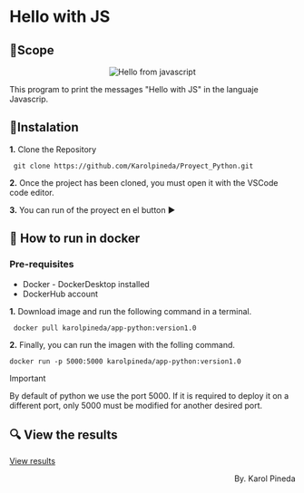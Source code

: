 # Hello with JS
## 🥇Scope
<p align="center">
    <img src="./public/img/content.png" alt="Hello from javascript">
</p>
This program to print the messages "Hello with JS" in the languaje Javascrip.

## 📑Instalation
**1.** Clone the Repository
   ```
    git clone https://github.com/Karolpineda/Proyect_Python.git
   ```

**2.** Once the project has been cloned, you must open it with the VSCode code editor.

**3.** You can run of the proyect en el button ▶️

## 🐳 How to run in docker

### Pre-requisites
* Docker - DockerDesktop installed
* DockerHub account

**1.** Download image and run the following command in a terminal.
   ```
    docker pull karolpineda/app-python:version1.0
   ```
**2.**  Finally, you can run the imagen with the folling command.
   ```
docker run -p 5000:5000 karolpineda/app-python:version1.0

   ```

> [!IMPORTANT]
> By default of python we use the port 5000. If it is required to deploy it on a different port, only 5000 must be modified for another desired port.

## 🔍 View the results
[View results](#scope)

<p align="right">
By. Karol Pineda
</p>